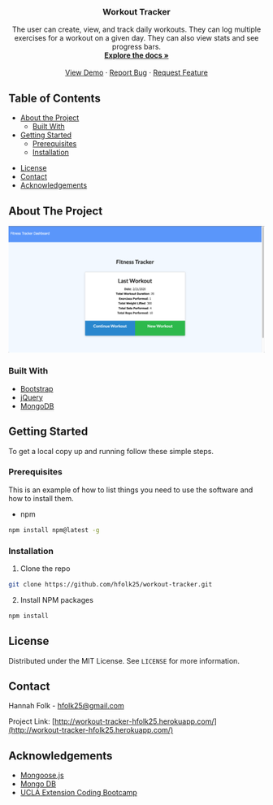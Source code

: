 <!-- PROJECT LOGO -->
<br />
<p align="center">
  <!-- <a href="https://github.com/github_username/repo">
    <img src="images/logo.png" alt="Logo" width="80" height="80">
  </a> -->

  <h3 align="center">Workout Tracker</h3>

  <p align="center">
    The user can create, view, and track daily workouts. They can log multiple exercises for a workout on a given day. They can also view stats and see progress bars.
    <br />
    <a href="https://github.com/hfolk25/workout-tracker"><strong>Explore the docs »</strong></a>
    <br />
    <br />
    <a href="http://workout-tracker-hfolk25.herokuapp.com/">View Demo</a>
    ·
    <a href="https://github.com/hfolk25/workout-tracker/issues">Report Bug</a>
    ·
    <a href="https://github.com/hfolk25/workout-tracker/issues">Request Feature</a>
  </p>
</p>



<!-- TABLE OF CONTENTS -->
## Table of Contents

* [About the Project](#about-the-project)
  * [Built With](#built-with)
* [Getting Started](#getting-started)
  * [Prerequisites](#prerequisites)
  * [Installation](#installation)
<!-- * [Usage](#usage)
* [Roadmap](#roadmap)
* [Contributing](#contributing) -->
* [License](#license)
* [Contact](#contact)
* [Acknowledgements](#acknowledgements)



<!-- ABOUT THE PROJECT -->
## About The Project

[![Product Name Screen Shot][product-screenshot]]()


### Built With

* [Bootstrap](https://getbootstrap.com/)
* [jQuery](https://jquery.com/)
* [MongoDB](https://www.mongodb.com/)



<!-- GETTING STARTED -->
## Getting Started

To get a local copy up and running follow these simple steps.

### Prerequisites

This is an example of how to list things you need to use the software and how to install them.
* npm
```sh
npm install npm@latest -g
```

### Installation
 
1. Clone the repo
```sh
git clone https://github.com/hfolk25/workout-tracker.git
```
2. Install NPM packages
```sh
npm install
```



<!-- USAGE EXAMPLES -->
<!-- ## Usage

Use this space to show useful examples of how a project can be used. Additional screenshots, code examples and demos work well in this space. You may also link to more resources.

_For more examples, please refer to the [Documentation](https://example.com)_ -->



<!-- ROADMAP -->
<!-- ## Roadmap

See the [open issues](https://github.com/github_username/repo/issues) for a list of proposed features (and known issues). -->



<!-- CONTRIBUTING -->
<!-- ## Contributing

Contributions are what make the open source community such an amazing place to be learn, inspire, and create. Any contributions you make are **greatly appreciated**.

1. Fork the Project
2. Create your Feature Branch (`git checkout -b feature/AmazingFeature`)
3. Commit your Changes (`git commit -m 'Add some AmazingFeature'`)
4. Push to the Branch (`git push origin feature/AmazingFeature`)
5. Open a Pull Request -->



<!-- LICENSE -->
## License

Distributed under the MIT License. See `LICENSE` for more information.



<!-- CONTACT -->
## Contact

Hannah Folk - hfolk25@gmail.com

Project Link: [http://workout-tracker-hfolk25.herokuapp.com/](http://workout-tracker-hfolk25.herokuapp.com/)



<!-- ACKNOWLEDGEMENTS -->
## Acknowledgements

* [Mongoose.js](https://mongoosejs.com/)
* [Mongo DB](https://www.mongodb.com/)
* [UCLA Extension Coding Bootcamp](https://bootcamp.uclaextension.edu/coding/)





<!-- MARKDOWN LINKS & IMAGES -->
<!-- https://www.markdownguide.org/basic-syntax/#reference-style-links -->
[contributors-shield]: https://img.shields.io/github/contributors/hfolk25/workout-tracker.svg?style=flat-square
[contributors-url]: https://github.com/hfolk25/workout-tracker/graphs/contributors
[forks-shield]: https://img.shields.io/github/forks/hfolk25/workout-tracker.svg?style=flat-square
[forks-url]: https://github.com/hfolk25/workout-tracker/network/members
[stars-shield]: https://img.shields.io/github/stars/hfolk25/workout-tracker.svg?style=flat-square
[stars-url]: https://github.com/hfolk25/workout-tracker/stargazers
[issues-shield]: https://img.shields.io/github/issues/hfolk25/workout-tracker.svg?style=flat-square
[issues-url]: https://github.com/hfolk25/workout-tracker/issues
[license-shield]: https://img.shields.io/github/license/hfolk25/workout-tracker.svg?style=flat-square
[license-url]: https://github.com/hfolk25/workout-tracker/blob/master/LICENSE.txt
[linkedin-shield]: https://img.shields.io/badge/-LinkedIn-black.svg?style=flat-square&logo=linkedin&colorB=555
[linkedin-url]: https://linkedin.com/in/hannahfolk
[product-screenshot]: images/workout-tracker.png